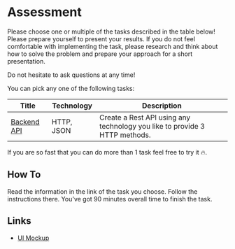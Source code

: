 # Assessment

Please choose one or multiple of the tasks described in the table below! Please prepare yourself to present your results. If you do not feel comfortable with implementing the task, please research and think about how to solve the problem and prepare your approach for a short presentation.

Do not hesitate to ask questions at any time!

You can pick any one of the following tasks:

| Title | Technology | Description
|--- |--- |---
| [Backend API](backend-api.md) | HTTP, JSON | Create a Rest API using any technology you like to provide 3 HTTP methods.

If you are so fast that you can do more than 1 task feel free to try it 🔥.

## How To

Read the information in the link of the task you choose. Follow the instructions there. You've got 90 minutes overall time to finish the task.

## Links

- [UI Mockup](https://www.figma.com/file/z88cvSEgBbHvQPHdXpuuLo/Azubi-%7C-Shopping-List?node-id=0%3A1)

